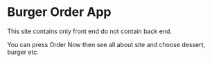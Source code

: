 # Burger Order App

This site contains only front end  do not contain back end.


You can press Order Now  then see all about site and choose dessert, burger etc.


